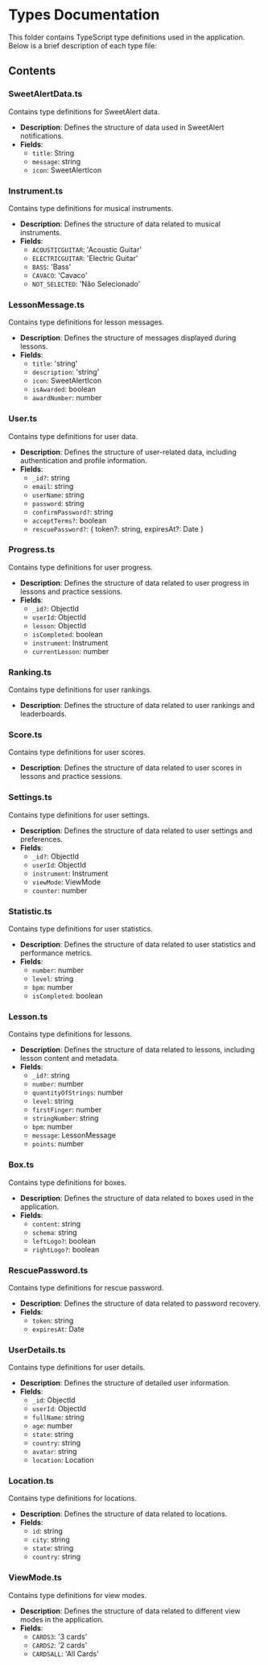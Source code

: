 # Types Documentation

This folder contains TypeScript type definitions used in the application. Below is a brief description of each type file:

## Contents

### SweetAlertData.ts
Contains type definitions for SweetAlert data.

- **Description**: Defines the structure of data used in SweetAlert notifications.
- **Fields**:
  - `title`: String
  - `message`: string
  - `icon`: SweetAlertIcon

### Instrument.ts
Contains type definitions for musical instruments.

- **Description**: Defines the structure of data related to musical instruments.
- **Fields**:
  - `ACOUSTICGUITAR`: 'Acoustic Guitar'
  - `ELECTRICGUITAR`: 'Electric Guitar'
  - `BASS`: 'Bass'
  - `CAVACO`: 'Cavaco'
  - `NOT_SELECTED`: 'Não Selecionado'

### LessonMessage.ts
Contains type definitions for lesson messages.

- **Description**: Defines the structure of messages displayed during lessons.
- **Fields**:
  - `title`: 'string'
  - `description`: 'string'
  - `icon`: SweetAlertIcon
  - `isAwarded`: boolean
  - `awardNumber`: number

### User.ts
Contains type definitions for user data.

- **Description**: Defines the structure of user-related data, including authentication and profile information.
- **Fields**:
  - `_id?`: string
  - `email`: string
  - `userName`: string
  - `password`: string
  - `confirmPassword?`: string
  - `acceptTerms?`: boolean
  - `rescuePassword?`: { token?: string, expiresAt?: Date }

### Progress.ts
Contains type definitions for user progress.

- **Description**: Defines the structure of data related to user progress in lessons and practice sessions.
- **Fields**:
  - `_id?`: ObjectId
  - `userId`: ObjectId
  - `lesson`: ObjectId
  - `isCompleted`: boolean
  - `instrument`: Instrument
  - `currentLesson`: number

### Ranking.ts
Contains type definitions for user rankings.

- **Description**: Defines the structure of data related to user rankings and leaderboards.

### Score.ts
Contains type definitions for user scores.

- **Description**: Defines the structure of data related to user scores in lessons and practice sessions.

### Settings.ts
Contains type definitions for user settings.

- **Description**: Defines the structure of data related to user settings and preferences.
- **Fields**:
  - `_id?`: ObjectId
  - `userId`: ObjectId
  - `instrument`: Instrument
  - `viewMode`: ViewMode
  - `counter`: number

### Statistic.ts
Contains type definitions for user statistics.

- **Description**: Defines the structure of data related to user statistics and performance metrics.
- **Fields**:
  - `number`: number
  - `level`: string
  - `bpm`: number
  - `isCompleted`: boolean

### Lesson.ts
Contains type definitions for lessons.

- **Description**: Defines the structure of data related to lessons, including lesson content and metadata.
- **Fields**:
  - `_id?`: string
  - `number`: number
  - `quantityOfStrings`: number
  - `level`: string
  - `firstFinger`: number
  - `stringNumber`: string
  - `bpm`: number
  - `message`: LessonMessage
  - `points`: number

### Box.ts
Contains type definitions for boxes.

- **Description**: Defines the structure of data related to boxes used in the application.
- **Fields**:
  - `content`: string
  - `schema`: string
  - `leftLogo?`: boolean
  - `rightLogo?`: boolean

### RescuePassword.ts
Contains type definitions for rescue password.

- **Description**: Defines the structure of data related to password recovery.
- **Fields**:
  - `token`: string
  - `expiresAt`: Date

### UserDetails.ts
Contains type definitions for user details.

- **Description**: Defines the structure of detailed user information.
- **Fields**:
  - `_id`: ObjectId
  - `userId`: ObjectId
  - `fullName`: string
  - `age`: number
  - `state`: string
  - `country`: string
  - `avatar`: string
  - `location`: Location

### Location.ts
Contains type definitions for locations.

- **Description**: Defines the structure of data related to locations.
- **Fields**:
  - `id`: string
  - `city`: string
  - `state`: string
  - `country`: string

### ViewMode.ts
Contains type definitions for view modes.

- **Description**: Defines the structure of data related to different view modes in the application.
- **Fields**:
  - `CARDS3`: '3 cards'
  - `CARDS2`: '2 cards'
  - `CARDSALL`: 'All Cards'